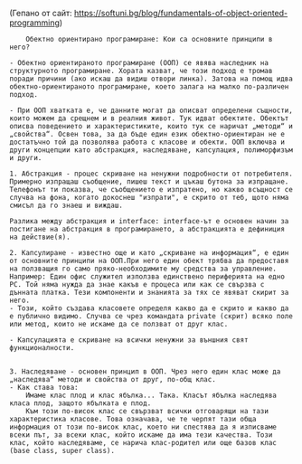 (Гепано от сайт: https://softuni.bg/blog/fundamentals-of-object-oriented-programming)
        
        Обектно ориентирано програмиране: Кои са основните принципи в него?
        
    - Обектно ориентираното програмиране (ООП) се явява наследник на структурното програмиране. Хората казват, че този подход е тромав поради причини (ако искаш да видиш отвори линка). Затова на помощ идва обектно-ориентираното програмиране, което залага на малко по-различен подход.
    
    - При ООП хватката е, че данните могат да описват определени същности, които можем да срещнем и в реалния живот. Тук идват обектите. Обектът описва поведението и характеристиките, които тук се наричат „методи“ и „свойства“. Освен това, за да бъде един език обектно-ориентиран не е достатъчно той да позволява работа с класове и обекти. ООП включва и други концепции като абстракция, наследяване, капсулация, полиморфизъм и други.
    
    1. Абстракция - процес скриване на ненужни подробности от потребителя. 
    Примерно изпращаш съобщение, пишеш текст и цъкаш бутона за изпращане. Телефонът ти показва, че съобщението е изпратено, но какво всъщност се случва на фона, когато докоснеш "изпрати", е скрито от теб, щото няма смисъл да го знаеш и виждаш.
    
    Разлика между абстракция и interface: interface-ът е основен начин за постигане на абстракция в програмирането, а абстракцията е дефиниция на действие(я).
    
    2. Капсулиране - известно още и като „скриване на информация“, е един от основните принципи на ООП.При него един обект трябва да предоставя на ползващия го само пряко-необходимите му средства за управление.
    Например: Един офис служител използва единствено периферията на едно PC. Той няма нужда да знае какъв е процеса или как се свързва с дънната платка. Тези компоненти и знанията за тях се явяват скирит за него.
    - Този, който създава класовете определя какво да е скрито и какво да е публично видимо. Случва се чрез командата private (скрит) всяко поле или метод, които не искаме да се ползват от друг клас.
    
    - Капсулацията е скриване на всички ненужни за външния свят функционалности.
    
    
    3. Наследяване - основен принцип в ООП. Чрез него един клас може да „наследява“ методи и свойства от друг, по-общ клас.
    - Как става това:
        Имаме клас плод и клас ябълка... Така. Класът ябълка наследява класа плод, защото ябълката е плод.
        Към този по-висок клас се свързват всички отговарящи на тази характеристика класове. Това означава, че те черпят тази обща информация от този по-висок клас, което ни спестява да я изписваме всеки път, за всеки клас, който искаме да има тези качества. Този клас, който наследяваме, се нарича клас-родител или още базов клас (base class, super class).